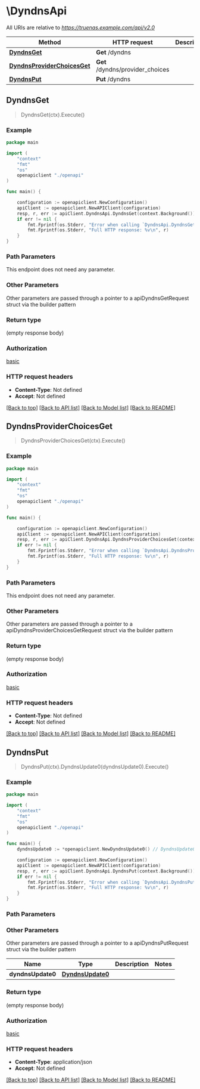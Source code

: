 # \DyndnsApi

All URIs are relative to *https://truenas.example.com/api/v2.0*

Method | HTTP request | Description
------------- | ------------- | -------------
[**DyndnsGet**](DyndnsApi.md#DyndnsGet) | **Get** /dyndns | 
[**DyndnsProviderChoicesGet**](DyndnsApi.md#DyndnsProviderChoicesGet) | **Get** /dyndns/provider_choices | 
[**DyndnsPut**](DyndnsApi.md#DyndnsPut) | **Put** /dyndns | 



## DyndnsGet

> DyndnsGet(ctx).Execute()





### Example

```go
package main

import (
    "context"
    "fmt"
    "os"
    openapiclient "./openapi"
)

func main() {

    configuration := openapiclient.NewConfiguration()
    apiClient := openapiclient.NewAPIClient(configuration)
    resp, r, err := apiClient.DyndnsApi.DyndnsGet(context.Background()).Execute()
    if err != nil {
        fmt.Fprintf(os.Stderr, "Error when calling `DyndnsApi.DyndnsGet``: %v\n", err)
        fmt.Fprintf(os.Stderr, "Full HTTP response: %v\n", r)
    }
}
```

### Path Parameters

This endpoint does not need any parameter.

### Other Parameters

Other parameters are passed through a pointer to a apiDyndnsGetRequest struct via the builder pattern


### Return type

 (empty response body)

### Authorization

[basic](../README.md#basic)

### HTTP request headers

- **Content-Type**: Not defined
- **Accept**: Not defined

[[Back to top]](#) [[Back to API list]](../README.md#documentation-for-api-endpoints)
[[Back to Model list]](../README.md#documentation-for-models)
[[Back to README]](../README.md)


## DyndnsProviderChoicesGet

> DyndnsProviderChoicesGet(ctx).Execute()





### Example

```go
package main

import (
    "context"
    "fmt"
    "os"
    openapiclient "./openapi"
)

func main() {

    configuration := openapiclient.NewConfiguration()
    apiClient := openapiclient.NewAPIClient(configuration)
    resp, r, err := apiClient.DyndnsApi.DyndnsProviderChoicesGet(context.Background()).Execute()
    if err != nil {
        fmt.Fprintf(os.Stderr, "Error when calling `DyndnsApi.DyndnsProviderChoicesGet``: %v\n", err)
        fmt.Fprintf(os.Stderr, "Full HTTP response: %v\n", r)
    }
}
```

### Path Parameters

This endpoint does not need any parameter.

### Other Parameters

Other parameters are passed through a pointer to a apiDyndnsProviderChoicesGetRequest struct via the builder pattern


### Return type

 (empty response body)

### Authorization

[basic](../README.md#basic)

### HTTP request headers

- **Content-Type**: Not defined
- **Accept**: Not defined

[[Back to top]](#) [[Back to API list]](../README.md#documentation-for-api-endpoints)
[[Back to Model list]](../README.md#documentation-for-models)
[[Back to README]](../README.md)


## DyndnsPut

> DyndnsPut(ctx).DyndnsUpdate0(dyndnsUpdate0).Execute()





### Example

```go
package main

import (
    "context"
    "fmt"
    "os"
    openapiclient "./openapi"
)

func main() {
    dyndnsUpdate0 := *openapiclient.NewDyndnsUpdate0() // DyndnsUpdate0 |  (optional)

    configuration := openapiclient.NewConfiguration()
    apiClient := openapiclient.NewAPIClient(configuration)
    resp, r, err := apiClient.DyndnsApi.DyndnsPut(context.Background()).DyndnsUpdate0(dyndnsUpdate0).Execute()
    if err != nil {
        fmt.Fprintf(os.Stderr, "Error when calling `DyndnsApi.DyndnsPut``: %v\n", err)
        fmt.Fprintf(os.Stderr, "Full HTTP response: %v\n", r)
    }
}
```

### Path Parameters



### Other Parameters

Other parameters are passed through a pointer to a apiDyndnsPutRequest struct via the builder pattern


Name | Type | Description  | Notes
------------- | ------------- | ------------- | -------------
 **dyndnsUpdate0** | [**DyndnsUpdate0**](DyndnsUpdate0.md) |  | 

### Return type

 (empty response body)

### Authorization

[basic](../README.md#basic)

### HTTP request headers

- **Content-Type**: application/json
- **Accept**: Not defined

[[Back to top]](#) [[Back to API list]](../README.md#documentation-for-api-endpoints)
[[Back to Model list]](../README.md#documentation-for-models)
[[Back to README]](../README.md)

